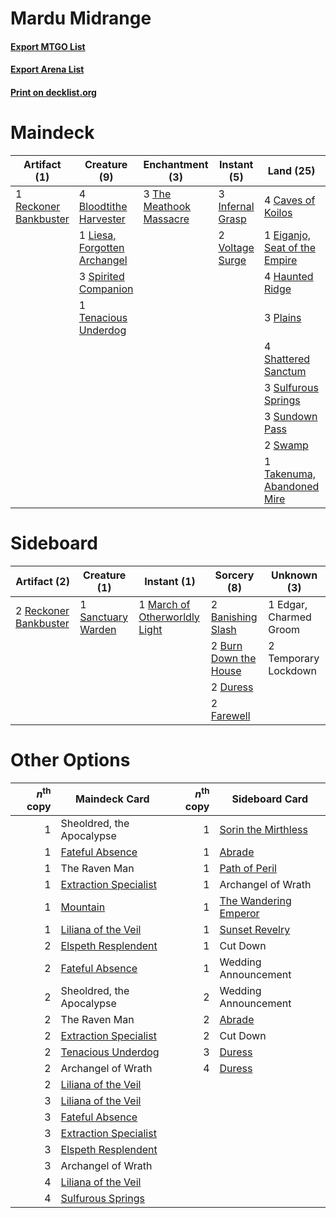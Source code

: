 # Mardu Midrange

#### [Export MTGO List](../collection/Mardu%20Midrange/Mardu%20Midrange.txt)
#### [Export Arena List](../collection/Mardu%20Midrange/Mardu%20Midrange_arena.txt)
#### [Print on decklist.org](http://decklist.org/?deckmain=1%09Archangel%20of%20Wrath%0A4%09Bloodtithe%20Harvester%0A4%09Caves%20of%20Koilos%0A1%09Cut%20Down%0A1%09Eiganjo,%20Seat%20of%20the%20Empire%0A1%09Elspeth%20Resplendent%0A4%09Fable%20of%20the%20Mirror-Breaker%0A4%09Haunted%20Ridge%0A2%09Henrika%20Domnathi%0A3%09Infernal%20Grasp%0A1%09Liesa,%20Forgotten%20Archangel%0A3%09Plains%0A1%09Reckoner%20Bankbuster%0A2%09Serra%20Paragon%0A4%09Shattered%20Sanctum%0A3%09Spirited%20Companion%0A3%09Sulfurous%20Springs%0A3%09Sundown%20Pass%0A2%09Swamp%0A1%09Takenuma,%20Abandoned%20Mire%0A1%09Tenacious%20Underdog%0A3%09The%20Meathook%20Massacre%0A2%09The%20Wandering%20Emperor%0A2%09Voltage%20Surge%0A4%09Wedding%20Announcement&deckside=2%09Banishing%20Slash%0A2%09Burn%20Down%20the%20House%0A2%09Duress%0A1%09Edgar,%20Charmed%20Groom%0A2%09Farewell%0A1%09March%20of%20Otherworldly%20Light%0A2%09Reckoner%20Bankbuster%0A1%09Sanctuary%20Warden%0A2%09Temporary%20Lockdown)
# Maindeck

|                                          Artifact (1)                                          |                                             Creature (9)                                              |                                         Enchantment (3)                                          |                                        Instant (5)                                        |                                               Land (25)                                                |                                         Planeswalker (3)                                         |        Unknown (14)         |
|------------------------------------------------------------------------------------------------|-------------------------------------------------------------------------------------------------------|--------------------------------------------------------------------------------------------------|-------------------------------------------------------------------------------------------|--------------------------------------------------------------------------------------------------------|--------------------------------------------------------------------------------------------------|-----------------------------|
|1 [Reckoner Bankbuster](http://gatherer.wizards.com/Pages/Card/Details.aspx?multiverseid=548568)|4 [Bloodtithe Harvester](http://gatherer.wizards.com/Pages/Card/Details.aspx?multiverseid=541102)      |3 [The Meathook Massacre](http://gatherer.wizards.com/Pages/Card/Details.aspx?multiverseid=534886)|3 [Infernal Grasp](http://gatherer.wizards.com/Pages/Card/Details.aspx?multiverseid=534880)|4 [Caves of Koilos](http://gatherer.wizards.com/Pages/Card/Details.aspx?multiverseid=129497)            |1 [Elspeth Resplendent](http://gatherer.wizards.com/Pages/Card/Details.aspx?multiverseid=555212)  |1 Archangel of Wrath         |
|                                                                                                |1 [Liesa, Forgotten Archangel](http://gatherer.wizards.com/Pages/Card/Details.aspx?multiverseid=535027)|                                                                                                  |2 [Voltage Surge](http://gatherer.wizards.com/Pages/Card/Details.aspx?multiverseid=548476) |1 [Eiganjo, Seat of the Empire](http://gatherer.wizards.com/Pages/Card/Details.aspx?multiverseid=548581)|2 [The Wandering Emperor](http://gatherer.wizards.com/Pages/Card/Details.aspx?multiverseid=548337)|1 Cut Down                   |
|                                                                                                |3 [Spirited Companion](http://gatherer.wizards.com/Pages/Card/Details.aspx?multiverseid=548333)        |                                                                                                  |                                                                                           |4 [Haunted Ridge](http://gatherer.wizards.com/Pages/Card/Details.aspx?multiverseid=535061)              |                                                                                                  |4 Fable of the Mirror-Breaker|
|                                                                                                |1 [Tenacious Underdog](http://gatherer.wizards.com/Pages/Card/Details.aspx?multiverseid=555298)        |                                                                                                  |                                                                                           |3 [Plains](http://gatherer.wizards.com/Pages/Card/Details.aspx?multiverseid=439856)                     |                                                                                                  |2 Henrika Domnathi           |
|                                                                                                |                                                                                                       |                                                                                                  |                                                                                           |4 [Shattered Sanctum](http://gatherer.wizards.com/Pages/Card/Details.aspx?multiverseid=541140)          |                                                                                                  |2 Serra Paragon              |
|                                                                                                |                                                                                                       |                                                                                                  |                                                                                           |3 [Sulfurous Springs](http://gatherer.wizards.com/Pages/Card/Details.aspx?multiverseid=129751)          |                                                                                                  |4 Wedding Announcement       |
|                                                                                                |                                                                                                       |                                                                                                  |                                                                                           |3 [Sundown Pass](http://gatherer.wizards.com/Pages/Card/Details.aspx?multiverseid=541142)               |                                                                                                  |                             |
|                                                                                                |                                                                                                       |                                                                                                  |                                                                                           |2 [Swamp](http://gatherer.wizards.com/Pages/Card/Details.aspx?multiverseid=439858)                      |                                                                                                  |                             |
|                                                                                                |                                                                                                       |                                                                                                  |                                                                                           |1 [Takenuma, Abandoned Mire](http://gatherer.wizards.com/Pages/Card/Details.aspx?multiverseid=548591)   |                                                                                                  |                             |


# Sideboard

|                                          Artifact (2)                                          |                                        Creature (1)                                         |                                              Instant (1)                                               |                                          Sorcery (8)                                           |     Unknown (3)      |
|------------------------------------------------------------------------------------------------|---------------------------------------------------------------------------------------------|--------------------------------------------------------------------------------------------------------|------------------------------------------------------------------------------------------------|----------------------|
|2 [Reckoner Bankbuster](http://gatherer.wizards.com/Pages/Card/Details.aspx?multiverseid=548568)|1 [Sanctuary Warden](http://gatherer.wizards.com/Pages/Card/Details.aspx?multiverseid=555231)|1 [March of Otherworldly Light](http://gatherer.wizards.com/Pages/Card/Details.aspx?multiverseid=548321)|2 [Banishing Slash](http://gatherer.wizards.com/Pages/Card/Details.aspx?multiverseid=548293)    |1 Edgar, Charmed Groom|
|                                                                                                |                                                                                             |                                                                                                        |2 [Burn Down the House](http://gatherer.wizards.com/Pages/Card/Details.aspx?multiverseid=534907)|2 Temporary Lockdown  |
|                                                                                                |                                                                                             |                                                                                                        |2 [Duress](http://gatherer.wizards.com/Pages/Card/Details.aspx?multiverseid=14557)              |                      |
|                                                                                                |                                                                                             |                                                                                                        |2 [Farewell](http://gatherer.wizards.com/Pages/Card/Details.aspx?multiverseid=548306)           |                      |


# Other Options

|*n*<sup>th</sup> copy|                                         Maindeck Card                                          |*n*<sup>th</sup> copy|                                         Sideboard Card                                         |
|--------------------:|------------------------------------------------------------------------------------------------|--------------------:|------------------------------------------------------------------------------------------------|
|                    1|Sheoldred, the Apocalypse                                                                       |                    1|[Sorin the Mirthless](http://gatherer.wizards.com/Pages/Card/Details.aspx?multiverseid=540983)  |
|                    1|[Fateful Absence](http://gatherer.wizards.com/Pages/Card/Details.aspx?multiverseid=534774)      |                    1|[Abrade](http://gatherer.wizards.com/Pages/Card/Details.aspx?multiverseid=430772)               |
|                    1|The Raven Man                                                                                   |                    1|[Path of Peril](http://gatherer.wizards.com/Pages/Card/Details.aspx?multiverseid=540974)        |
|                    1|[Extraction Specialist](http://gatherer.wizards.com/Pages/Card/Details.aspx?multiverseid=555213)|                    1|Archangel of Wrath                                                                              |
|                    1|[Mountain](http://gatherer.wizards.com/Pages/Card/Details.aspx?multiverseid=439859)             |                    1|[The Wandering Emperor](http://gatherer.wizards.com/Pages/Card/Details.aspx?multiverseid=548337)|
|                    1|[Liliana of the Veil](http://gatherer.wizards.com/Pages/Card/Details.aspx?multiverseid=235597)  |                    1|[Sunset Revelry](http://gatherer.wizards.com/Pages/Card/Details.aspx?multiverseid=534796)       |
|                    2|[Elspeth Resplendent](http://gatherer.wizards.com/Pages/Card/Details.aspx?multiverseid=555212)  |                    1|Cut Down                                                                                        |
|                    2|[Fateful Absence](http://gatherer.wizards.com/Pages/Card/Details.aspx?multiverseid=534774)      |                    1|Wedding Announcement                                                                            |
|                    2|Sheoldred, the Apocalypse                                                                       |                    2|Wedding Announcement                                                                            |
|                    2|The Raven Man                                                                                   |                    2|[Abrade](http://gatherer.wizards.com/Pages/Card/Details.aspx?multiverseid=430772)               |
|                    2|[Extraction Specialist](http://gatherer.wizards.com/Pages/Card/Details.aspx?multiverseid=555213)|                    2|Cut Down                                                                                        |
|                    2|[Tenacious Underdog](http://gatherer.wizards.com/Pages/Card/Details.aspx?multiverseid=555298)   |                    3|[Duress](http://gatherer.wizards.com/Pages/Card/Details.aspx?multiverseid=14557)                |
|                    2|Archangel of Wrath                                                                              |                    4|[Duress](http://gatherer.wizards.com/Pages/Card/Details.aspx?multiverseid=14557)                |
|                    2|[Liliana of the Veil](http://gatherer.wizards.com/Pages/Card/Details.aspx?multiverseid=235597)  |                     |                                                                                                |
|                    3|[Liliana of the Veil](http://gatherer.wizards.com/Pages/Card/Details.aspx?multiverseid=235597)  |                     |                                                                                                |
|                    3|[Fateful Absence](http://gatherer.wizards.com/Pages/Card/Details.aspx?multiverseid=534774)      |                     |                                                                                                |
|                    3|[Extraction Specialist](http://gatherer.wizards.com/Pages/Card/Details.aspx?multiverseid=555213)|                     |                                                                                                |
|                    3|[Elspeth Resplendent](http://gatherer.wizards.com/Pages/Card/Details.aspx?multiverseid=555212)  |                     |                                                                                                |
|                    3|Archangel of Wrath                                                                              |                     |                                                                                                |
|                    4|[Liliana of the Veil](http://gatherer.wizards.com/Pages/Card/Details.aspx?multiverseid=235597)  |                     |                                                                                                |
|                    4|[Sulfurous Springs](http://gatherer.wizards.com/Pages/Card/Details.aspx?multiverseid=129751)    |                     |                                                                                                |

